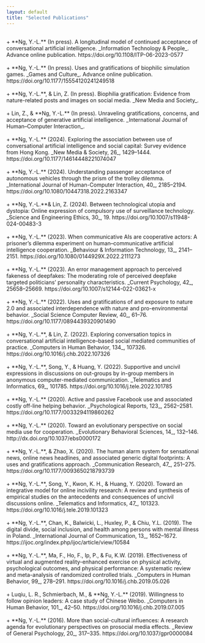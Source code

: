 ```yaml
---
layout: default
title: "Selected Publications"
---
```


<br /> 
+ **Ng, Y.-L.** (In press). A longitudinal model of continued acceptance of conversational artificial intelligence. _Information Technology & People_. Advance online publication. https://doi.org/10.1108/ITP-06-2023-0577<br /> 
<br /> 
+ **Ng, Y.-L.** (In press). Uses and gratifications of biophilic simulation games. _Games and Culture_. Advance online publication. https://doi.org/10.1177/15554120241249518 <br /> 
<br /> 
+ **Ng, Y.-L.**, & Lin, Z. (In press). Biophilia gratification: Evidence from nature-related posts and images on social media. _New Media and Society_. <br /> 
<br /> 
+ Lin, Z., & **Ng, Y.-L.** (In press). Unraveling gratifications, concerns, and acceptance of generative artificial intelligence. _International Journal of Human–Computer Interaction_. <br /> 
<br /> 
+ **Ng, Y.-L.** (2024). Exploring the association between use of conversational artificial intelligence and social capital: Survey evidence from Hong Kong. _New Media & Society, 26_, 1429–1444. https://doi.org/10.1177/14614448221074047 <br /> 
<br /> 
+ **Ng, Y.-L.** (2024). Understanding passenger acceptance of autonomous vehicles through the prism of the trolley dilemma. _International Journal of Human-Computer Interaction, 40_, 2185–2194. https://doi.org/10.1080/10447318.2022.2163347 <br /> 
<br /> 
+ **Ng, Y.-L.**& Lin, Z. (2024). Between technological utopia and dystopia: Online expression of compulsory use of surveillance technology. _Science and Engineering Ethics, 30_, 19. https://doi.org/10.1007/s11948-024-00483-3 <br /> 
<br /> 
+ **Ng, Y.-L.** (2023). When communicative AIs are cooperative actors: A prisoner’s dilemma experiment on human–communicative artificial intelligence cooperation. _Behaviour & Information Technology, 13_, 2141–2151. https://doi.org/10.1080/0144929X.2022.2111273 <br /> 
<br /> 
+ **Ng, Y.-L.** (2023). An error management approach to perceived fakeness of deepfakes: The moderating role of perceived deepfake targeted politicians’ personality characteristics. _Current Psychology, 42_, 25658–25669. https://doi.org/10.1007/s12144-022-03621-x <br /> 
<br /> 
+ **Ng, Y.-L.** (2022). Uses and gratifications of and exposure to nature 2.0 and associated interdependence with nature and pro-environmental behavior. _Social Science Computer Review, 40_, 61–76. https://doi.org/10.1177/0894439320901490 <br /> 
<br /> 
+ **Ng, Y.-L.**, & Lin, Z. (2022). Exploring conversation topics in conversational artificial intelligence–based social mediated communities of practice. _Computers in Human Behavior, 134_, 107326. https://doi.org/10.1016/j.chb.2022.107326 <br /> 
<br /> 
+ **Ng, Y.-L.**, Song, Y., & Huang, Y. (2022). Supportive and uncivil expressions in discussions on out-groups by in-group members in anonymous computer-mediated communication. _Telematics and Informatics, 69_, 101785. https://doi.org/10.1016/j.tele.2022.101785 <br /> 
<br /> 
+ **Ng, Y.-L.** (2020). Active and passive Facebook use and associated costly off-line helping behavior. _Psychological Reports, 123_, 2562–2581. https://doi.org/10.1177/0033294119860262 <br /> 
<br /> 
+ **Ng, Y.-L.** (2020). Toward an evolutionary perspective on social media use for cooperation. _Evolutionary Behavioral Sciences, 14_, 132–146. http://dx.doi.org/10.1037/ebs0000172 <br /> 
<br /> 
+ **Ng, Y.-L.**, & Zhao, X. (2020). The human alarm system for sensational news, online news headlines, and associated generic digital footprints: A uses and gratifications approach. _Communication Research, 47_, 251–275. https://doi.org/10.1177/0093650218793739 <br /> 
<br /> 
+ **Ng, Y.-L.**, Song, Y., Kwon, K. H., & Huang, Y. (2020). Toward an integrative model for online incivility research: A review and synthesis of empirical studies on the antecedents and consequences of uncivil discussions online. _Telematics and Informatics, 47_, 101323. https://doi.org/10.1016/j.tele.2019.101323 <br /> 
<br /> 
+ **Ng, Y.-L.**, Chan, K., Balwicki, L., Huxley, P., & Chiu, Y.L. (2019). The digital divide, social inclusion, and health among persons with mental illness in Poland. _International Journal of Communication, 13_, 1652–1672. https://ijoc.org/index.php/ijoc/article/view/10584 <br /> 
<br /> 
+ **Ng, Y.-L.**, Ma, F., Ho, F., Ip, P., & Fu, K.W. (2019). Effectiveness of virtual and augmented reality-enhanced exercise on physical activity, psychological outcomes, and physical performance: A systematic review and meta-analysis of randomized controlled trials. _Computers in Human Behavior, 99_, 278–291. https://doi.org/10.1016/j.chb.2019.05.026 <br /> 
<br /> 
+ Luqiu, L. R., Schmierbach, M., & **Ng, Y.-L.** (2019). Willingness to follow opinion leaders: A case study of Chinese Weibo. _Computers in Human Behavior, 101_, 42–50. https://doi.org/10.1016/j.chb.2019.07.005 <br /> 
<br /> 
+ **Ng, Y.-L.** (2016). More than social-cultural influences: A research agenda for evolutionary perspectives on prosocial media effects. _Review of General Psychology, 20_, 317–335. https://doi.org/10.1037/gpr0000084 <br /> 
<br /> 
